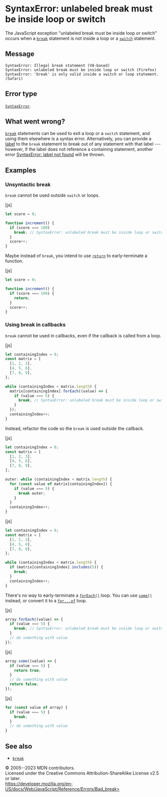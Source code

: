 SyntaxError: unlabeled break must be inside loop or switch
==========================================================


The JavaScript exception \"unlabeled break must be inside loop or
switch\" occurs when a [`break`](../statements/break) statement is not
inside a loop or a [`switch`](../statements/switch) statement.



Message
-------


```text
SyntaxError: Illegal break statement (V8-based)
SyntaxError: unlabeled break must be inside loop or switch (Firefox)
SyntaxError: 'break' is only valid inside a switch or loop statement. (Safari)
```




Error type 
----------


[`SyntaxError`](../global_objects/syntaxerror).




What went wrong? 
----------------


[`break`](../statements/break) statements can be used to exit a loop or
a `switch` statement, and using them elsewhere is a syntax error.
Alternatively, you can provide a [label](../statements/label) to the
`break` statement to break out of any statement with that label ---
however, if the label does not reference a containing statement, another
error [SyntaxError: label not found](label_not_found) will be thrown.




Examples
--------



### Unsyntactic break 


`break` cannot be used outside `switch` or loops.



[js]


```js
let score = 0;

function increment() {
  if (score === 100)
    break; // SyntaxError: unlabeled break must be inside loop or switch
  }
  score++;
}
```


Maybe instead of `break`, you intend to use
[`return`](../statements/return) to early-terminate a function.



[js]


```js
let score = 0;

function increment() {
  if (score === 100) {
    return;
  }
  score++;
}
```





### Using break in callbacks 


`break` cannot be used in callbacks, even if the callback is called from
a loop.



[js]


```js
let containingIndex = 0;
const matrix = [
  [1, 2, 3],
  [4, 5, 6],
  [7, 8, 9],
];

while (containingIndex < matrix.length) {
  matrix[containingIndex].forEach((value) => {
    if (value === 5) {
      break; // SyntaxError: unlabeled break must be inside loop or switch
    }
  });
  containingIndex++;
}
```


Instead, refactor the code so the `break` is used outside the callback.



[js]


```js
let containingIndex = 0;
const matrix = [
  [1, 2, 3],
  [4, 5, 6],
  [7, 8, 9],
];

outer: while (containingIndex < matrix.length) {
  for (const value of matrix[containingIndex]) {
    if (value === 5) {
      break outer;
    }
  }
  containingIndex++;
}
```




[js]


```js
let containingIndex = 0;
const matrix = [
  [1, 2, 3],
  [4, 5, 6],
  [7, 8, 9],
];

while (containingIndex < matrix.length) {
  if (matrix[containingIndex].includes(5)) {
    break;
  }
  containingIndex++;
}
```


There\'s no way to early-terminate a
[`forEach()`](../global_objects/array/foreach) loop. You can use
[`some()`](../global_objects/array/some) instead, or convert it to a
[`for...of`](../statements/for...of) loop.



[js]


```js
array.forEach((value) => {
  if (value === 5) {
    break; // SyntaxError: unlabeled break must be inside loop or switch
  }
  // do something with value
});
```




[js]


```js
array.some((value) => {
  if (value === 5) {
    return true;
  }
  // do something with value
  return false;
});
```




[js]


```js
for (const value of array) {
  if (value === 5) {
    break;
  }
  // do something with value
}
```





See also 
--------


-   [`break`](../statements/break)




© 2005--2023 MDN contributors.\
Licensed under the Creative Commons Attribution-ShareAlike License v2.5
or later.\
https://developer.mozilla.org/en-US/docs/Web/JavaScript/Reference/Errors/Bad_break>

